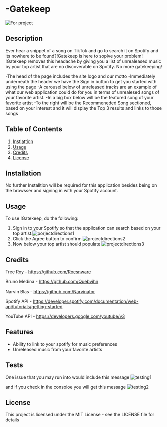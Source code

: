# -Gatekeep
![For project](https://github.com/Narvinator/-Gatekeep/assets/144052327/ea116b73-7a87-42c4-9659-f6dbd71111e4)


## Description

Ever hear a snippet of a song on TikTok and go to search it on Spotify and its nowhere to be found?!Gatekeep is here to soplve your problem! !Gatekeep removes this headache by giving you a list of unrealeased music by your top artist that are no discoverable on Spotify. No more gatekeeping!

-The head of the page includes the site logo and our motto
-Immediately underneath the header we have the Sign in button to get you started with using the page
-A carousel below of unreleased tracks are an example of what our web application could do for you in terms of unrealesed songs of your favorite artist.
-In a big box below will be the featured song of your favorite artist
-To the right will be the Recommeneded Song sectioned, based on your interest and it will display the Top 3 results and links to those songs

## Table of Contents

1. [Instlattion](#installation)
2. [Usage](#usage)
3. [Credits](#credits)
4. [License](#license)


## Installation 
No further Installtion will be required for this application besides being on the browsser and signing in with your Spotify account.

## Usage

To use !Gatekeep, do the following:

1. Sign in to your Spotify so that the appilcation can search based on your top artist.![porjectdirections1](https://github.com/Narvinator/-Gatekeep/assets/144052327/dc4252e8-9dc9-4dd1-9b52-dd094e6ab17e)
2. Click the Agree button to confirm
![projectdirections2](https://github.com/Narvinator/-Gatekeep/assets/144052327/f2999b97-8d13-4b32-8a4a-4c278b3e9ae8)
3. Now below your top artist should populate
![projectdirections3](https://github.com/Narvinator/-Gatekeep/assets/144052327/59b74477-94bf-45eb-9815-07ff5528877b)



## Credits

Tree Roy - https://github.com/Roesnware

Bruno Medina - https://github.com/Quebvihn

Narvin Blas - https://github.com/Narvinator

Spotify API - https://developer.spotify.com/documentation/web-api/tutorials/getting-started

YouTube API - https://developers.google.com/youtube/v3


## Features
- Ability to link to your spotify for music preferences
- Unreleased music from your favorite artists

## Tests
One issue that you may run into would include this message
![testing1](https://github.com/Narvinator/-Gatekeep/assets/144052327/c3bcb1fc-e489-4994-8ac3-903a8dee1334)

and if you check in the consoloe you will get this message 
![testing2](https://github.com/Narvinator/-Gatekeep/assets/144052327/8603997f-7b15-4250-b141-a894e06dd3f2)


## License

This project is licensed under the MIT License - see the LICENSE file for details




